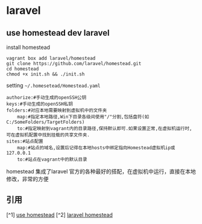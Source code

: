 # laravel

## use homestead dev laravel
install homestead
```
vagrant box add laravel/homestead
git clone https://github.com/laravel/homestead.git
cd homestead
chmod +x init.sh && ./init.sh
```
setting `~/.homesetead/Homestead.yaml`
```
authorize:#手动生成的openSSH公钥
keys:#手动生成的openSSH私钥
folders:#对应本地需要映射到虚拟机中的文件夹
    map:#指定本地路径,Win下目录各级间使用"/"分割,包括盘符(如C:/SomeFolders/TargetFolders)
    to:#指定映射到vagrant内的目录路径,保持默认即可.如果设置正常,在虚拟机运行时,可在虚拟机配置中找到挂载的共享文件夹.
sites:#站点配置
    map:#站点的域名,设置后记得在本地hosts中绑定指向Homestead虚拟机ip或127.0.0.1
    to:#站点在vagrant中的默认目录
```

homestead 集成了laravel 官方的各种最好的搭配，在虚拟机中运行，直接在本地修改，非常的方便

引用
---
[^1] [use homestead](https://quericy.me/blog/827)
[^2] [laravel homestead](https://laravel.com/docs/5.2/homestead)
